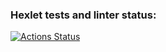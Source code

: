 ### Hexlet tests and linter status:
[![Actions Status](https://github.com/dragin96/testing-kanban-project-90/actions/workflows/hexlet-check.yml/badge.svg)](https://github.com/dragin96/testing-kanban-project-90/actions)